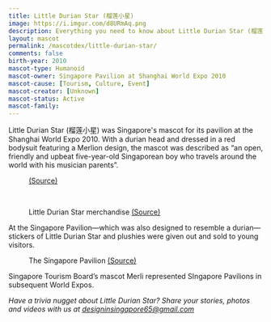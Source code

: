 ```yaml
---
title: Little Durian Star (榴莲小星)
image: https://i.imgur.com/d8URmAq.png
description: Everything you need to know about Little Durian Star (榴莲小星)
layout: mascot
permalink: /mascotdex/little-durian-star/
comments: false
birth-year: 2010
mascot-type: Humanoid
mascot-owner: Singapore Pavilion at Shanghai World Expo 2010
mascot-cause: [Tourism, Culture, Event]
mascot-creator: [Unknown]
mascot-status: Active
mascot-family: 
---
```


Little Durian Star (榴莲小星) was Singapore's mascot for its pavilion at the Shanghai World Expo 2010. With a durian head and dressed in a red bodysuit featuring a Merlion design, the mascot was described as “an open, friendly and upbeat five-year-old Singaporean boy who travels around the world with his musician parents”.

<figure>
<img src="https://i.imgur.com/OEsdcqv.png" alt="">
<figcaption><a href="https://osiminspiringlife.wordpress.com/author/suelynn2010/" target="_blank">(Source)</a></figcaption>
</figure>

<br>

<figure>
<img src="https://i.imgur.com/icrzhAQ.png" alt="">
<figcaption>Little Durian Star merchandise <a href="https://osiminspiringlife.wordpress.com/author/suelynn2010/" target="_blank">(Source)</a></figcaption>
</figure>

At the Singapore Pavilion—which was also designed to resemble a durian—stickers of Little Durian Star and plushies were given out and sold to young visitors.

<figure>
<img src="https://i.imgur.com/MbWKhXc.jpg" alt="">
<figcaption>The Singapore Pavilion <a href="https://news.sina.cn/sa/2009-11-27/detail-ikmyaawa2334571.d.html" target="_blank">(Source)</a></figcaption>
</figure>

Singapore Tourism Board’s mascot Merli represented SIngapore Pavilions in subsequent World Expos. 

<i>Have a trivia nugget about Little Durian Star? Share your stories, photos and videos with us at designinsingapore65@gmail.com</i>
